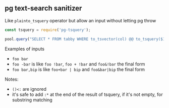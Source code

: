 ## pg text-search sanitizer

Like `plainto_tsquery` operator but allow an input without letting pg throw 

```js
const tsquery = require('pg-tsquery');

pool.query("SELECT * FROM tabby WHERE to_tsvector(col) @@ to_tsquery($1)", [tsquery(str)])

```

Examples of inputs

- `foo bar`
- `foo -bar` is like `foo !bar`, `foo + !bar` and `foo&!bar` the final form
- `foo bar,bip` is like `foo+bar | bip` and `foo&bar|bip` the final form

Notes:
- `()<:` are ignored
- it's safe to add `:*` at the end of the result of tsquery, if it's not empty, for substring matching 